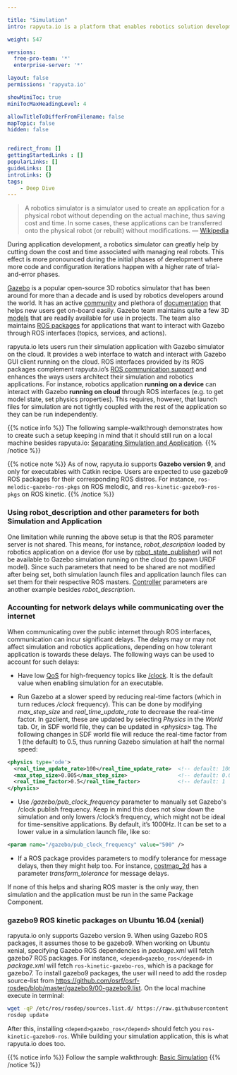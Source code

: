 ```yaml
---

title: "Simulation"
intro: rapyuta.io is a platform that enables robotics solution development by providing the necessary software infrastructure and facilitating the interaction between multiple stakeholders who contribute to the solution development.

weight: 547

versions:
  free-pro-team: '*'
  enterprise-server: '*'

layout: false
permissions: 'rapyuta.io'

showMiniToc: true
miniTocMaxHeadingLevel: 4

allowTitleToDifferFromFilename: false
mapTopic: false
hidden: false


redirect_from: []
gettingStartedLinks : []
popularLinks: []
guideLinks: []
introLinks: {}
tags:
    - Deep Dive
---
```

> A robotics simulator is a simulator used to create an application for a physical robot without depending on the actual machine, thus saving cost and time. In some cases, these applications can be transferred onto the physical robot (or rebuilt) without modifications. — [Wikipedia](https://en.wikipedia.org/wiki/Robotics_simulator)

During application development, a robotics simulator can greatly help by cutting down the cost and time associated with managing real robots. This effect is more pronounced during the initial phases of development where more code and configuration iterations happen with a higher rate of trial-and-error phases.

[Gazebo](http://gazebosim.org) is a popular open-source 3D robotics simulator that has been around for more than a decade and is used by robotics developers around the world. It has an active [community](http://answers.gazebosim.org/questions) and plethora of [documentation](http://gazebosim.org/tutorials) that helps new users get on-board easily. Gazebo team maintains quite a few 3D [models](https://bitbucket.org/osrf/gazebo_models/) that are readily available for use in projects. The team also maintains [ROS packages](http://wiki.ros.org/gazebo_ros_pkgs) for applications that want to interact with Gazebo through ROS interfaces (topics, services, and actions).

rapyuta.io lets users run their simulation application with Gazebo simulator on the cloud. It provides a web interface to watch and interact with Gazebo GUI client running on the cloud. ROS interfaces provided by its ROS packages complement rapyuta.io’s [ROS communication support](/5_deep-dives/53_networking-and-communication/534_ros-communication/) and enhances the ways users architect their simulation and robotics applications. For instance, robotics application **running on a device** can interact with Gazebo **running on cloud** through ROS interfaces (e.g. to get model state, set physics properties). This requires, however, that launch files for simulation are not tightly coupled with the rest of the application so they can be run independently.

{{% notice info %}}
The following sample-walkthrough demonstrates how to create such a setup keeping in mind that it should still run on a local machine besides rapyuta.io: [Separating Simulation and Application](/4_tutorials/42_advanced/separate-navigation-simulation/).
{{% /notice %}}

{{% notice note %}}
As of now, rapyuta.io supports **Gazebo version 9**, and only for executables with Catkin recipe. Users are expected to use gazebo9 ROS packages for their corresponding ROS distros. For instance, `ros-melodic-gazebo-ros-pkgs` on ROS melodic, and `ros-kinetic-gazebo9-ros-pkgs` on ROS kinetic.
{{% /notice %}}


### Using robot_description and other parameters for both Simulation and Application

One limitation while running the above setup is that the ROS parameter server is not shared. This means, for instance, *robot_description* loaded by robotics application on a device (for use by [robot_state_publisher](http://wiki.ros.org/robot_state_publisher)) will not be available to Gazebo simulation running on the cloud (to spawn URDF model). Since such parameters that need to be shared are not modified after being set, both simulation launch files and application launch files can set them for their respective ROS masters. [Controller](http://wiki.ros.org/ros_control#Controllers) parameters are another example besides *robot_description*.


### Accounting for network delays while communicating over the internet
When communicating over the public internet through ROS interfaces, communication can incur significant delays. The delays may or may not affect simulation and robotics applications, depending on how tolerant application is towards these delays. The following ways can be used to account for such delays:

- Have low [QoS](/5_deep-dives/52_software-development/526_package-ros-support/#qos-for-topics) for high-frequency topics like [/clock](http://gazebosim.org/tutorials/?tut=ros_comm#GazeboPublishedTopics). It is the default value when enabling simulation for an executable.

- Run Gazebo at a slower speed by reducing real-time factors (which in turn reduces */clock* frequency). This can be done by modifying *max_step_size* and *real_time_update_rate* to decrease the real-time factor. In gzclient, these are updated by selecting *Physics* in the *World* tab. Or, in SDF world file, they can be updated in *\<physics>* tag. The following changes in SDF world file will reduce the real-time factor from 1 (the default) to 0.5, thus running Gazebo simulation at half the normal speed:

```xml
<physics type='ode'>
  <real_time_update_rate>100</real_time_update_rate>  <!-- default: 1000   -->
  <max_step_size>0.005</max_step_size>                <!-- default: 0.001  -->
  <real_time_factor>0.5</real_time_factor>            <!-- default: 1      -->
</physics>
```

- Use */gazebo/pub_clock_frequency* parameter to manually set Gazebo's /clock publish frequency. Keep in mind this does not slow down the simulation and only lowers /clock’s frequency, which might not be ideal for time-sensitive applications. By default, it’s 1000Hz. It can be set to a lower value in a simulation launch file, like so:

```xml
<param name="/gazebo/pub_clock_frequency" value="500" />
```

- If a ROS package provides parameters to modify tolerance for message delays, then they might help too. For instance, [costmap_2d](http://wiki.ros.org/costmap_2d) has a parameter *transform_tolerance* for message delays.

If none of this helps and sharing ROS master is the only way, then simulation and the application must be run in the same Package Component.


### gazebo9 ROS kinetic packages on Ubuntu 16.04 (xenial)

rapyuta.io only supports Gazebo version 9. When using Gazebo ROS packages, it assumes those to be gazebo9. When working on Ubuntu xenial, specifying Gazebo ROS dependencies in *package.xml* will fetch gazebo7 ROS packages. For instance, `<depend>gazebo_ros</depend>` in *package.xml* will fetch `ros-kinetic-gazebo-ros`, which is a package for gazebo7. To install gazebo9 packages, the user will need to add the rosdep source-list from https://github.com/osrf/osrf-rosdep/blob/master/gazebo9/00-gazebo9.list. On the local machine execute in terminal:

```bash
wget -qP /etc/ros/rosdep/sources.list.d/ https://raw.githubusercontent.com/osrf/osrf-rosdep/master/gazebo9/00-gazebo9.list
rosdep update
```

After this, installing `<depend>gazebo_ros</depend>` should fetch you `ros-kinetic-gazebo9-ros`. While building your simulation application, this is what rapyuta.io does too.


{{% notice info %}}
Follow the sample walkthrough: [Basic Simulation](/4_tutorials/42_advanced/separate-navigation-simulation/)
{{% /notice %}}
